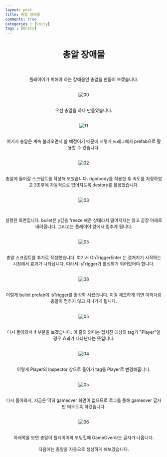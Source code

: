 ```yaml
---
layout: post
title: 총알 장애물
comments: true
categories : [Unity]
tags : [Unity]
---
```

#  <center>총알 장애물</center>
​ 
<center>플레이어가 피해야 하는 장애물인 총알을 만들어 보겠습니다.</center>
​    
<p align= "center">
  <img src="https://user-images.githubusercontent.com/82802067/121337549-9ee3d080-c957-11eb-9653-66263ee5b17d.PNG" alt="00"/>
</p>
​    
<center>우선 총알을 하나 만들었습니다.</center>
​    
<p align= "center">
  <img src="https://user-images.githubusercontent.com/82802067/121340511-ad7fb700-c95a-11eb-8749-9a15392669e6.gif" alt="11"/>
</p>
​    
<center>여기서 총알은 계속 불러오면서 쓸 예정이기 때문에 저렇게 드래그해서 prefab으로 활용할 수 있습니다.</center>
​ 
<p align= "center">
  <img src="https://user-images.githubusercontent.com/82802067/121337859-eec29780-c957-11eb-921e-f014b2a135e0.PNG" alt="02"/>
</p>
​ 
<center>총알에 들어갈 스크립트를 작성해 보았습니다. rigidbody를 적용한 후 속도를 지정하였고 3초후에 자동적으로 없어지도록 destory를 활용했습니다.</center>
​ 

<p align= "center">
  <img src="https://user-images.githubusercontent.com/82802067/121338021-144fa100-c958-11eb-838a-8a0d8a0ed9a6.gif" alt="03"/>
</p>

​ 
<center>실행한 화면입니다. bullet은 y값을 freeze 해준 상태라서 떨어지지는 않고 곧장 아래로 내려옵니다. 그리고는 플레이어 앞에서 멈추게 됩니다.</center>
​ 
<p align= "center">
  <img src="https://user-images.githubusercontent.com/82802067/121338238-47923000-c958-11eb-8831-6736f6f331be.PNG" alt="05"/>
</p>
​ 
<center>총알 스크립트를 추가로 작성했습니다. 여기서 OnTriggerEnter 는 겹쳐지기 시작하는 시점에서 효과가 나타납니다. 따라서 IsTrigger가 활성화가 되어있어야 합니다.</center>
​  
<p align= "center">
  <img src="https://user-images.githubusercontent.com/82802067/121338650-a9529a00-c958-11eb-96a0-53ee9d19e825.PNG" alt="08"/>
</p>
​ 
<center>이렇게 bullet prefab에 IsTrigger를 활성화 시켰습니다. 이걸 체크하게 되면 아까처럼 총알이 멈추지 않고 지나가게 됩니다.</center>
​ 
<p align= "center">
  <img src="https://user-images.githubusercontent.com/82802067/121338238-47923000-c958-11eb-8831-6736f6f331be.PNG" alt="05"/>
</p>
​ 
<center>다시 돌아와서 if 부분을 보겠습니다. 이 줄의 의미는 겹처진 대상의 tag가 "Player"일 경우 효과가 나타난다는 뜻입니다.</center>
​ 
<p align= "center">
  <img src="https://user-images.githubusercontent.com/82802067/121339007-064e5000-c959-11eb-8279-06ddb33b1a7c.PNG" alt="04"/>
</p>
​ 
<center>이렇게 Player의 Inspector 창으로 들어가 tag를 Player로 변경해줍니다.</center>
​ 
<p align= "center">
  <img src="https://user-images.githubusercontent.com/82802067/121338238-47923000-c958-11eb-8831-6736f6f331be.PNG" alt="05"/>
</p>
​ 
<center>다시 돌아와서, 지금은 딱히 gameover 화면이 없으므로 로그를 통해 gameover 글자만 띄우도록 하겠습니다.</center>
​ 
<p align= "center">
  <img src="https://user-images.githubusercontent.com/82802067/121339335-588f7100-c959-11eb-8d38-adab4a7e26a7.gif" alt="06"/>
</p>
​ 
<center>아래쪽을 보면 총알이 플레이어와 부딪힐때 GameOver라는 글자가 나옵니다.</center>
​ 
<center>다음에는 총알을 자동으로 생성하게 해보겠습니다.</center>
